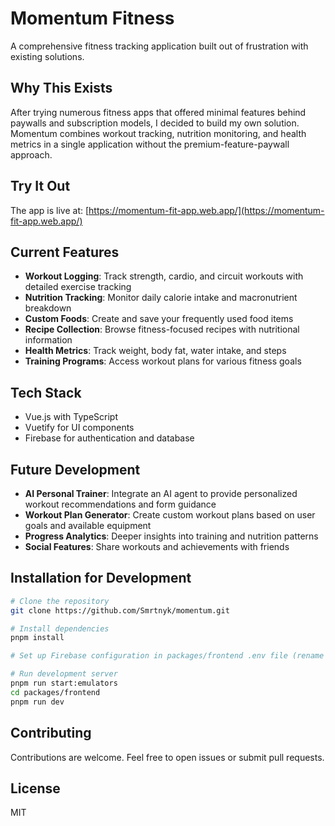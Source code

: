 # Momentum Fitness

A comprehensive fitness tracking application built out of frustration with existing solutions.

## Why This Exists

After trying numerous fitness apps that offered minimal features behind paywalls and subscription models, I decided to build my own solution. Momentum combines workout tracking, nutrition monitoring, and health metrics in a single application without the premium-feature-paywall approach.

## Try It Out

The app is live at: [https://momentum-fit-app.web.app/](https://momentum-fit-app.web.app/)

## Current Features

- **Workout Logging**: Track strength, cardio, and circuit workouts with detailed exercise tracking
- **Nutrition Tracking**: Monitor daily calorie intake and macronutrient breakdown
- **Custom Foods**: Create and save your frequently used food items
- **Recipe Collection**: Browse fitness-focused recipes with nutritional information
- **Health Metrics**: Track weight, body fat, water intake, and steps
- **Training Programs**: Access workout plans for various fitness goals

## Tech Stack

- Vue.js with TypeScript
- Vuetify for UI components
- Firebase for authentication and database

## Future Development

- **AI Personal Trainer**: Integrate an AI agent to provide personalized workout recommendations and form guidance
- **Workout Plan Generator**: Create custom workout plans based on user goals and available equipment
- **Progress Analytics**: Deeper insights into training and nutrition patterns
- **Social Features**: Share workouts and achievements with friends

## Installation for Development

```bash
# Clone the repository
git clone https://github.com/Smrtnyk/momentum.git

# Install dependencies
pnpm install

# Set up Firebase configuration in packages/frontend .env file (rename .env-example to .env)

# Run development server
pnpm run start:emulators
cd packages/frontend
pnpm run dev
```

## Contributing

Contributions are welcome. Feel free to open issues or submit pull requests.

## License

MIT
